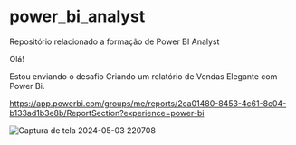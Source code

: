 # power_bi_analyst

Repositório relacionado a formação de Power BI Analyst

Olá!

Estou enviando o desafio Criando um relatório de Vendas Elegante com Power Bi.


https://app.powerbi.com/groups/me/reports/2ca01480-8453-4c61-8c04-b133ad1b3e8b/ReportSection?experience=power-bi

![Captura de tela 2024-05-03 220708](https://github.com/nathanaellucas/power_bi_analyst/assets/88562431/06122cad-7602-4920-9eaa-1f0243481807)
